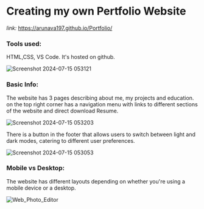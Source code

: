 # Creating my own Pertfolio Website

*link:* https://arunava197.github.io/Portfolio/
### Tools used:
HTML,CSS, VS Code. It's hosted on github. 

![Screenshot 2024-07-15 053121](https://github.com/user-attachments/assets/a0eadd82-2f41-4c16-bc06-50510766aa95)
### Basic Info:
The website has 3 pages describing about me, my projects and education.
on the top right corner has a navigation menu with links to different sections of the website and direct download Resume.

![Screenshot 2024-07-15 053203](https://github.com/user-attachments/assets/2b714c58-3fe7-45fd-837d-d185cb91f21b)

There is a button in the footer that allows users to switch between light and dark modes, catering to different user preferences.

![Screenshot 2024-07-15 053053](https://github.com/user-attachments/assets/ee056f98-14d0-4450-b723-f256d7027fb1)

### Mobile vs Desktop:
The website has different layouts depending on whether you're using a mobile device or a desktop.



![Web_Photo_Editor](https://github.com/user-attachments/assets/92fdda6e-e62c-4e6f-be1f-a6c2dc0074cc)


